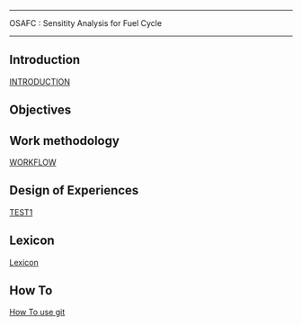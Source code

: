 *****************************************
OSAFC  : Sensitity Analysis for Fuel Cycle
*****************************************
Introduction
------------
[INTRODUCTION](Introduction.md)

Objectives
----------

Work methodology
----------------
[WORKFLOW](WORKFLOW.md)

Design of Experiences
---------------------
[TEST1](TEST1.md)

Lexicon
-------
[Lexicon](LEXICON.md)

How To
------
[How To use git](DOC/howtogit)
